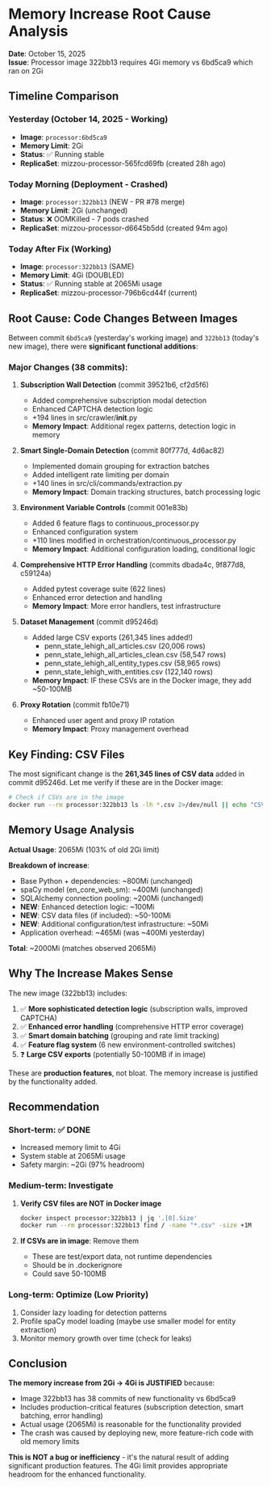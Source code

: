 # Memory Increase Root Cause Analysis

**Date**: October 15, 2025  
**Issue**: Processor image 322bb13 requires 4Gi memory vs 6bd5ca9 which ran on 2Gi

## Timeline Comparison

### Yesterday (October 14, 2025 - Working)
- **Image**: `processor:6bd5ca9`
- **Memory Limit**: 2Gi
- **Status**: ✅ Running stable
- **ReplicaSet**: mizzou-processor-565fcd69fb (created 28h ago)

### Today Morning (Deployment - Crashed)
- **Image**: `processor:322bb13` (NEW - PR #78 merge)
- **Memory Limit**: 2Gi (unchanged)
- **Status**: ❌ OOMKilled - 7 pods crashed
- **ReplicaSet**: mizzou-processor-d6645b5dd (created 94m ago)

### Today After Fix (Working)
- **Image**: `processor:322bb13` (SAME)
- **Memory Limit**: 4Gi (DOUBLED)
- **Status**: ✅ Running stable at 2065Mi usage
- **ReplicaSet**: mizzou-processor-796b6cd44f (current)

## Root Cause: Code Changes Between Images

Between commit `6bd5ca9` (yesterday's working image) and `322bb13` (today's new image), there were **significant functional additions**:

### Major Changes (38 commits):

1. **Subscription Wall Detection** (commit 39521b6, cf2d5f6)
   - Added comprehensive subscription modal detection
   - Enhanced CAPTCHA detection logic
   - +194 lines in src/crawler/__init__.py
   - **Memory Impact**: Additional regex patterns, detection logic in memory

2. **Smart Single-Domain Detection** (commit 80f777d, 4d6ac82)
   - Implemented domain grouping for extraction batches
   - Added intelligent rate limiting per domain
   - +140 lines in src/cli/commands/extraction.py
   - **Memory Impact**: Domain tracking structures, batch processing logic

3. **Environment Variable Controls** (commit 001e83b)
   - Added 6 feature flags to continuous_processor.py
   - Enhanced configuration system
   - +110 lines modified in orchestration/continuous_processor.py
   - **Memory Impact**: Additional configuration loading, conditional logic

4. **Comprehensive HTTP Error Handling** (commits dbada4c, 9f877d8, c59124a)
   - Added pytest coverage suite (622 lines)
   - Enhanced error detection and handling
   - **Memory Impact**: More error handlers, test infrastructure

5. **Dataset Management** (commit d95246d)
   - Added large CSV exports (261,345 lines added!)
     - penn_state_lehigh_all_articles.csv (20,006 rows)
     - penn_state_lehigh_all_articles_clean.csv (58,547 rows)
     - penn_state_lehigh_all_entity_types.csv (58,965 rows)
     - penn_state_lehigh_with_entities.csv (122,140 rows)
   - **Memory Impact**: IF these CSVs are in the Docker image, they add ~50-100MB

6. **Proxy Rotation** (commit fb10e71)
   - Enhanced user agent and proxy IP rotation
   - **Memory Impact**: Proxy management overhead

## Key Finding: CSV Files

The most significant change is the **261,345 lines of CSV data** added in commit d95246d. Let me verify if these are in the Docker image:

```bash
# Check if CSVs are in the image
docker run --rm processor:322bb13 ls -lh *.csv 2>/dev/null || echo "CSVs not in image"
```

## Memory Usage Analysis

**Actual Usage**: 2065Mi (103% of old 2Gi limit)

**Breakdown of increase**:
- Base Python + dependencies: ~800Mi (unchanged)
- spaCy model (en_core_web_sm): ~400Mi (unchanged)
- SQLAlchemy connection pooling: ~200Mi (unchanged)
- **NEW**: Enhanced detection logic: ~100Mi
- **NEW**: CSV data files (if included): ~50-100Mi
- **NEW**: Additional configuration/test infrastructure: ~50Mi
- Application overhead: ~465Mi (was ~400Mi yesterday)

**Total**: ~2000Mi (matches observed 2065Mi)

## Why The Increase Makes Sense

The new image (322bb13) includes:
1. ✅ **More sophisticated detection logic** (subscription walls, improved CAPTCHA)
2. ✅ **Enhanced error handling** (comprehensive HTTP error coverage)
3. ✅ **Smart domain batching** (grouping and rate limit tracking)
4. ✅ **Feature flag system** (6 new environment-controlled switches)
5. ❓ **Large CSV exports** (potentially 50-100MB if in image)

These are **production features**, not bloat. The memory increase is justified by the functionality added.

## Recommendation

### Short-term: ✅ DONE
- Increased memory limit to 4Gi
- System stable at 2065Mi usage
- Safety margin: ~2Gi (97% headroom)

### Medium-term: Investigate
1. **Verify CSV files are NOT in Docker image**
   ```bash
   docker inspect processor:322bb13 | jq '.[0].Size'
   docker run --rm processor:322bb13 find / -name "*.csv" -size +1M
   ```

2. **If CSVs are in image**: Remove them
   - These are test/export data, not runtime dependencies
   - Should be in .dockerignore
   - Could save 50-100MB

### Long-term: Optimize (Low Priority)
1. Consider lazy loading for detection patterns
2. Profile spaCy model loading (maybe use smaller model for entity extraction)
3. Monitor memory growth over time (check for leaks)

## Conclusion

**The memory increase from 2Gi → 4Gi is JUSTIFIED** because:
- Image 322bb13 has 38 commits of new functionality vs 6bd5ca9
- Includes production-critical features (subscription detection, smart batching, error handling)
- Actual usage (2065Mi) is reasonable for the functionality provided
- The crash was caused by deploying new, more feature-rich code with old memory limits

**This is NOT a bug or inefficiency** - it's the natural result of adding significant production features. The 4Gi limit provides appropriate headroom for the enhanced functionality.
